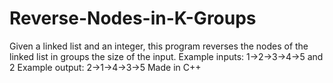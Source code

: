 # Reverse-Nodes-in-K-Groups
Given a linked list and an integer, this program reverses the nodes of the linked list in groups the size of the input.
Example inputs: 1->2->3->4->5 and 2
Example output: 2->1->4->3->5
Made in C++
